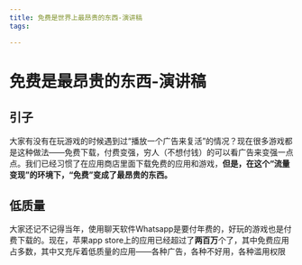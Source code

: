 ```yaml
---
title: 免费是世界上最昂贵的东西-演讲稿
tags:

---
```

# 免费是最昂贵的东西-演讲稿

## 引子
大家有没有在玩游戏的时候遇到过“播放一个广告来复活”的情况？现在很多游戏都是这种做法——免费下载，付费变强，穷人（不想付钱）的可以看广告来变强一点点。我们已经习惯了在应用商店里面下载免费的应用和游戏，**但是，在这个“流量变现”的环境下，“免费”变成了最昂贵的东西。**

## 低质量
大家还记不记得当年，使用聊天软件Whatsapp是要付年费的，好玩的游戏也是付费下载的。现在，苹果app store上的应用已经超过了**两百万**个了，其中免费应用占多数，其中又充斥着低质量的应用——各种广告，各种不好用，各种滥用权限
<!--stackedit_data:
eyJoaXN0b3J5IjpbLTk3NDIyMDA5NywtMTU4Mzg5NzE3Ml19
-->